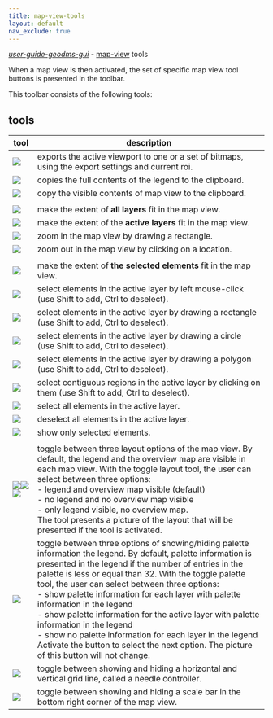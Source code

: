 ```yaml
---
title: map-view-tools
layout: default
nav_exclude: true
---
```

_[user-guide-geodms-gui](user-guide-geodms-gui)_ - [map-view](map-view) tools

When a map view is then activated, the set of specific map view tool buttons is presented in the toolbar. 

This toolbar consists of the following tools:

## tools


|tool|description|
|----|-----|
| ![](../assets/img/GUI/tb_save.bmp)| exports the active viewport to one or a set of bitmaps, using the export settings and current roi.|
| ![](../assets/img/GUI/tb_vcopy.bmp)| copies the full contents of the legend to the clipboard.|
| ![](../assets/img/GUI/tb_copy.bmp)| copy the visible contents of map view to the clipboard.|
| | |
| ![](../assets/img/GUI/tb_zoom_all_layers.bmp)| make the extent of **all layers** fit in the map view.|
| ![](../assets/img/GUI/tb_zoom_active_layer.bmp)| make the extent of the **active layers** fit in the map view.|
| ![](../assets/img/GUI/tb_zoomin_button.bmp)| zoom in the map view by drawing a rectangle.|
| ![](../assets/img/GUI/tb_zoomout_button.bmp)| zoom out in the map view by clicking on a location.|
| | |
| ![](../assets/img/GUI/tb_zoom_selected.bmp)| make the extent of **the selected elements** fit in the map view.|
| ![](../assets/img/GUI/tb_select_object.bmp)| select elements in the active layer by left mouse-click (use Shift to add, Ctrl to deselect).|
| ![](../assets/img/GUI/tb_select_rect.bmp)| select elements in the active layer by drawing a rectangle (use Shift to add, Ctrl to deselect).|
| ![](../assets/img/GUI/tb_select_circle.bmp)| select elements in the active layer by drawing a circle (use Shift to add, Ctrl to deselect).|
| ![](../assets/img/GUI/tb_select_poly.bmp)| select elements in the active layer by drawing a polygon (use Shift to add, Ctrl to deselect).|
| ![](../assets/img/GUI/tb_select_district.bmp)| select contiguous regions in the active layer by clicking on them (use Shift to add, Ctrl to deselect).|
| ![](../assets/img/GUI/tb_select_all.bmp)| select all elements in the active layer.|
| ![](../assets/img/GUI/tb_select_none.bmp)| deselect all elements in the active layer.|
| ![](../assets/img/GUI/tb_show_selected_features.bmp)| show only selected elements.|
| | |
| ![](../assets/img/GUI/tb_toggle_layout_3.bmp)![](../assets/img/GUI/tb_toggle_layout_2.bmp)![](../assets/img/GUI/tb_toggle_layout_1.bmp)| toggle between three layout options of the map view. By default, the legend and the overview map are visible in each map view. With the toggle layout tool, the user can select between three options: <br>- legend and overview map visible (default) <br>- no legend and no overview map visible <br>- only legend visible, no overview map. <br>The tool presents a picture of the layout that will be presented if the tool is activated.| 
| ![](../assets/img/GUI/tb_toggle_palette.bmp)| toggle between three options of showing/hiding palette information the legend. By default, palette information is presented in the legend if the number of entries in the palette is less or equal than 32. With the toggle palette tool, the user can select between three options:<br>- show palette information for each layer with palette information in the legend<br>- show palette information for the active layer with palette information in the legend<br>- show no palette information for each layer in the legend<br> Activate the button to select the next option. The picture of this button will not change.|
| ![](../assets/img/GUI/tb_toggle_needle.bmp)| toggle between showing and hiding a horizontal and vertical grid line, called a needle controller.|
| ![](../assets/img/GUI/tb_toggle_scalebar.bmp)| toggle between showing and hiding a scale bar in the bottom right corner of the map view.|



